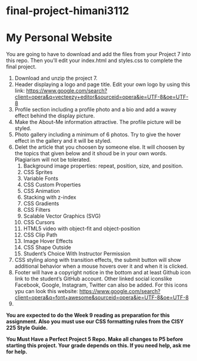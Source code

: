 # final-project-himani3112
# My Personal Website 

You are going to have to download and add the files from your Project 7 into this repo. Then you'll edit your index.html and styles.css to complete the final project.  

1. Download and unzip the project 7.
2. Header displaying a logo and page title. Edit your own logo by using this link: 
https://www.google.com/search?client=opera&q=vecteezy+editor&sourceid=opera&ie=UTF-8&oe=UTF-8
3. Profile section including a profile photo and a bio and add a wavey effect behind the display picture.
4. Make the About-Me information attractive. The profile picture will be styled.
5. Photo gallery including a minimum of 6 photos. Try to give the hover effect in the gallery and it will be styled.
6. Delet the article that you choosen by someone else. It will choosen by the topics that given below and it shoud be in your own words. Plagiarism will not be tolerated. 
      1. Background image properties: repeat, position, size, and position. 
      2. CSS Sprites
      3. Variable Fonts
      4. CSS Custom Properties
      5. CSS Animation
      6. Stacking with z-index
      7. CSS Gradients
      8. CSS Filters
      9. Scalable Vector Graphics (SVG)
      10. CSS Cursors
      11. HTML5 video with object-fit and object-position
      12. CSS Clip Path
      13. Image Hover Effects
      14. CSS Shape Outside
      15. Student’s Choice With Instructor Permission
7. CSS styling along with transition effects, the submit button will show additional behavior when a mouse hovers over it and when it is clicked.
8. Footer will have a copyright notice in the bottom and at least Github icon link to the student’s GitHub account. Other linked social iconslike Facebook, Google, Instagram, Twitter can also be added. For this icons ypu can look this website:
https://www.google.com/search?client=opera&q=font+awesome&sourceid=opera&ie=UTF-8&oe=UTF-8
9. 




**You are expected to do the Week 9 reading as preparation for this assignment. Also you must use our CSS formatting rules from the CISY 225 Style Guide.**

**You Must Have a Perfect Project 5 Repo. Make all changes to P5 before starting this project. Your grade depends on this. If you need help, ask me for help.**
